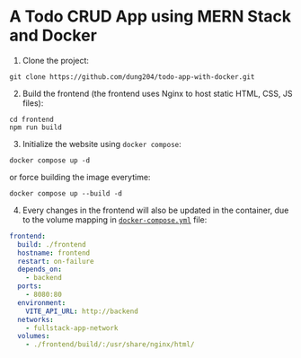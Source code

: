 # A Todo CRUD App using MERN Stack and Docker

1. Clone the project:

```
git clone https://github.com/dung204/todo-app-with-docker.git
```

2. Build the frontend (the frontend uses Nginx to host static HTML, CSS, JS files):

```
cd frontend
npm run build
```

3. Initialize the website using `docker compose`:

```
docker compose up -d
```

or force building the image everytime:

```
docker compose up --build -d
```

4. Every changes in the frontend will also be updated in the container, due to the volume mapping in [`docker-compose.yml`](./docker-compose.yml) file:

```yaml
frontend:
  build: ./frontend
  hostname: frontend
  restart: on-failure
  depends_on:
    - backend
  ports:
    - 8080:80
  environment:
    VITE_API_URL: http://backend
  networks:
    - fullstack-app-network
  volumes:
    - ./frontend/build/:/usr/share/nginx/html/
```
